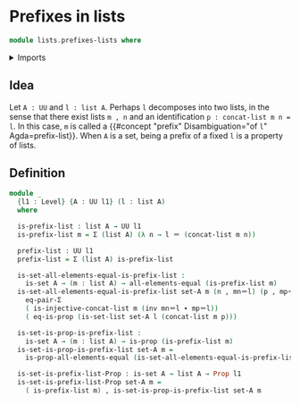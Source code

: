 # Prefixes in lists

```agda
module lists.prefixes-lists where
```

<details><summary>Imports</summary>

```agda
open import foundation.empty-types
open import foundation.universe-levels
open import foundation.dependent-pair-types

open import foundation-core.equality-dependent-pair-types
open import foundation-core.sets
open import foundation-core.identity-types
open import foundation-core.propositions
open import foundation-core.empty-types

open import lists.lists
open import lists.concatenation-lists
```

</details>

## Idea

Let `A : UU` and `l : list A`. Perhaps `l` decomposes into two lists, in the
sense that there exist lists `m , n` and an identification
`p : concat-list m n = l`. In this case, `m` is called a
{{#concept "prefix" Disambiguation="of `l`" Agda=prefix-list}}. When `A` is a
set, being a prefix of a fixed `l` is a property of lists.

## Definition

```agda
module _
  {l1 : Level} {A : UU l1} (l : list A)
  where

  is-prefix-list : list A → UU l1
  is-prefix-list m = Σ (list A) (λ n → l ＝ (concat-list m n))

  prefix-list : UU l1
  prefix-list = Σ (list A) is-prefix-list

  is-set-all-elements-equal-is-prefix-list :
    is-set A → (m : list A) → all-elements-equal (is-prefix-list m)
  is-set-all-elements-equal-is-prefix-list set-A m (n , mn＝l) (p , mp＝l) =
    eq-pair-Σ
    ( is-injective-concat-list m (inv mn＝l ∙ mp＝l))
    ( eq-is-prop (is-set-list set-A l (concat-list m p)))

  is-set-is-prop-is-prefix-list :
    is-set A → (m : list A) → is-prop (is-prefix-list m)
  is-set-is-prop-is-prefix-list set-A m =
    is-prop-all-elements-equal (is-set-all-elements-equal-is-prefix-list set-A m)

  is-set-is-prefix-list-Prop : is-set A → list A → Prop l1
  is-set-is-prefix-list-Prop set-A m =
    ( is-prefix-list m) , is-set-is-prop-is-prefix-list set-A m
```
